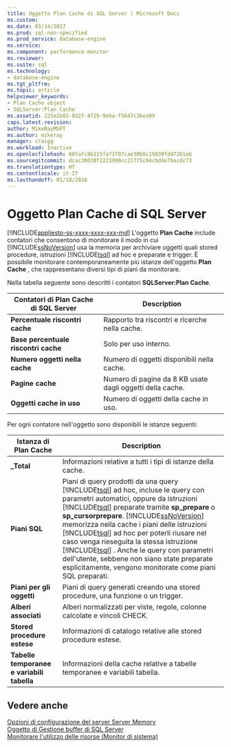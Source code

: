```yaml
---
title: Oggetto Plan Cache di SQL Server | Microsoft Docs
ms.custom: 
ms.date: 03/14/2017
ms.prod: sql-non-specified
ms.prod_service: database-engine
ms.service: 
ms.component: performance-monitor
ms.reviewer: 
ms.suite: sql
ms.technology:
- database-engine
ms.tgt_pltfrm: 
ms.topic: article
helpviewer_keywords:
- Plan Cache object
- SQLServer:Plan Cache
ms.assetid: 225e2b02-8d2f-4f29-9eba-f5847c36ea99
caps.latest.revision: 
author: MikeRayMSFT
ms.author: mikeray
manager: craigg
ms.workload: Inactive
ms.openlocfilehash: 68fafc8b215fa71f07cae30b0c19839fdd7261ab
ms.sourcegitcommit: dcac30038f2223990cc21775c84cbd4e7bacdc73
ms.translationtype: HT
ms.contentlocale: it-IT
ms.lasthandoff: 01/18/2018
---
```

# <a name="sql-server-plan-cache-object"></a>Oggetto Plan Cache di SQL Server
[!INCLUDE[appliesto-ss-xxxx-xxxx-xxx-md](../../includes/appliesto-ss-xxxx-xxxx-xxx-md.md)] L'oggetto **Plan Cache** include contatori che consentono di monitorare il modo in cui [!INCLUDE[ssNoVersion](../../includes/ssnoversion-md.md)] usa la memoria per archiviare oggetti quali stored procedure, istruzioni [!INCLUDE[tsql](../../includes/tsql-md.md)] ad hoc e preparate e trigger. È possibile monitorare contemporaneamente più istanze dell'oggetto **Plan Cache** , che rappresentano diversi tipi di piani da monitorare.  
  
 Nella tabella seguente sono descritti i contatori **SQLServer:Plan Cache**.  
  
|Contatori di Plan Cache di SQL Server|Description|  
|------------------------------------|-----------------|  
|**Percentuale riscontri cache**|Rapporto tra riscontri e ricerche nella cache.|  
|**Base percentuale riscontri cache**|Solo per uso interno.| 
|**Numero oggetti nella cache**|Numero di oggetti disponibili nella cache.|  
|**Pagine cache**|Numero di pagine da 8 KB usate dagli oggetti della cache.|  
|**Oggetti cache in uso**|Numero di oggetti della cache in uso.|  
  
 Per ogni contatore nell'oggetto sono disponibili le istanze seguenti:  
  
|Istanza di Plan Cache|Description|  
|-------------------------|-----------------|  
|**_Total**|Informazioni relative a tutti i tipi di istanze della cache.|  
|**Piani SQL**|Piani di query prodotti da una query [!INCLUDE[tsql](../../includes/tsql-md.md)] ad hoc, incluse le query con parametri automatici, oppure da istruzioni [!INCLUDE[tsql](../../includes/tsql-md.md)] preparate tramite **sp_prepare** o **sp_cursorprepare**. [!INCLUDE[ssNoVersion](../../includes/ssnoversion-md.md)] memorizza nella cache i piani delle istruzioni [!INCLUDE[tsql](../../includes/tsql-md.md)] ad hoc per poterli riusare nel caso venga rieseguita la stessa istruzione [!INCLUDE[tsql](../../includes/tsql-md.md)] . Anche le query con parametri dell'utente, sebbene non siano state preparate esplicitamente, vengono monitorate come piani SQL preparati.|  
|**Piani per gli oggetti**|Piani di query generati creando una stored procedure, una funzione o un trigger.|  
|**Alberi associati**|Alberi normalizzati per viste, regole, colonne calcolate e vincoli CHECK.|  
|**Stored procedure estese**|Informazioni di catalogo relative alle stored procedure estese.|  
|**Tabelle temporanee e variabili tabella**|Informazioni della cache relative a tabelle temporanee e variabili tabella.|  
  
## <a name="see-also"></a>Vedere anche  
 [Opzioni di configurazione del server Server Memory](../../database-engine/configure-windows/server-memory-server-configuration-options.md)   
 [Oggetto di Gestione buffer di SQL Server](../../relational-databases/performance-monitor/sql-server-buffer-manager-object.md)   
 [Monitorare l'utilizzo delle risorse &#40;Monitor di sistema&#41;](../../relational-databases/performance-monitor/monitor-resource-usage-system-monitor.md)  
  
  
